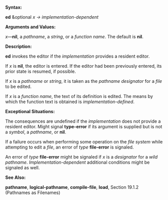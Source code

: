  

**Syntax:** 

**ed** &optional *x → implementation-dependent* 

**Arguments and Values:** 

*x*—**nil**, a *pathname*, a *string*, or a *function name*. The default is **nil**. 

**Description:** 

**ed** invokes the editor if the *implementation* provides a resident editor. 

If *x* is **nil**, the editor is entered. If the editor had been previously entered, its prior state is resumed, if possible. 

If *x* is a *pathname* or *string*, it is taken as the *pathname designator* for a *file* to be edited. 

If *x* is a *function name*, the text of its definition is edited. The means by which the function text is obtained is *implementation-defined*. 

**Exceptional Situations:** 

The consequences are undefined if the *implementation* does not provide a resident editor. Might signal **type-error** if its argument is supplied but is not a *symbol*, a *pathname*, or **nil**. 

If a failure occurs when performing some operation on the *file system* while attempting to edit a *file*, an error of *type* **file-error** is signaled. 

An error of *type* **file-error** might be signaled if *x* is a *designator* for a *wild pathname*. *Implementation-dependent* additional conditions might be signaled as well. 

**See Also:** 

**pathname**, **logical-pathname**, **compile-file**, **load**, Section 19.1.2 (Pathnames as Filenames) 

 

 

